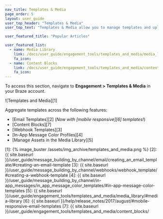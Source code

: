 ```yaml
---
nav_title: Templates & Media
page_order: 5
layout: user_guide
user_top_header: "Templates & Media"
user_top_text: "Templates & Media allow you to manage templates and upload images for messages in a single, centralized location. You can consolidate and organize your templates across the dashboard for a coherent look and feel."

user_featured_title: "Popular Articles"

user_featured_list:
  - name: Media Library
    link: /docs/user_guide/engagement_tools/templates_and_media/media_library/
    fa_icon:
  - name: Content Blocks
    link: /docs/user_guide/engagement_tools/templates_and_media/content_blocks/
    fa_icon:
---
```


To access this section, navigate to __Engagement > Templates & Media__ in your Braze account.

![Templates and Media][1]

Aggregate templates across the following features:

- [Email Templates][2] (_Now with [mobile responsive][6] templates!_)
- [Content Blocks][7]
- [Webhook Templates][3]
- [In-App Message Color Profiles][4]
- [Manage Assets in the Media Library][5]

[1]: {% image_buster /assets/img_archive/templates_and_media.png %}
[2]: {{ site.baseurl }}/user_guide/message_building_by_channel/email/creating_an_email_template/#creating-an-email-template
[3]: {{ site.baseurl }}/user_guide/message_building_by_channel/webhooks/webhook_template/#creating-a-webhook-template
[4]: {{ site.baseurl }}/user_guide/message_building_by_channel/in-app_messages/in_app_message_color_templates/#in-app-message-color-templates
[5]: {{ site.baseurl }}/user_guide/engagement_tools/templates_and_media/media_library/#media-library
[6]: {{ site.baseurl }}/help/release_notes/2017/august/#mobile-responsive-email-templates
[7]: {{ site.baseurl }}/user_guide/engagement_tools/templates_and_media/content_blocks/
